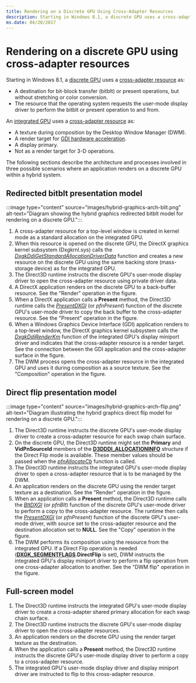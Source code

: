 ```yaml
---
title: Rendering on a Discrete GPU Using Cross-Adapter Resources
description: Starting in Windows 8.1, a discrete GPU uses a cross-adapter resource as A destination for bit-block transfer (bitblt) or present operations, but without stretching or color conversion.The resource that the operating system requests the user-mode display driver to perform the bitblt or present operation to and from.integrated GPU uses a cross-adapter resource as A texture during composition by the Desktop Window Manager (DWM).A render target for GDI hardware acceleration.A display primary.Not as a render target for 3-D operations.
ms.date: 04/20/2017
---
```


# Rendering on a discrete GPU using cross-adapter resources

Starting in Windows 8.1, a [discrete GPU](using-cross-adapter-resources-in-a-hybrid-system.md) uses a [cross-adapter resource](using-cross-adapter-resources-in-a-hybrid-system.md) as:

* A destination for bit-block transfer (bitblt) or present operations, but without stretching or color conversion.
* The resource that the operating system requests the user-mode display driver to perform the bitblt or present operation to and from.

An [integrated GPU](using-cross-adapter-resources-in-a-hybrid-system.md) uses a [cross-adapter resource](using-cross-adapter-resources-in-a-hybrid-system.md) as:

* A texture during composition by the Desktop Window Manager (DWM).
* A render target for [GDI hardware acceleration](gdi-hardware-acceleration.md).
* A display primary.
* Not as a render target for 3-D operations.

The following sections describe the architecture and processes involved in three possible scenarios where an application renders on a discrete GPU within a hybrid system.

## Redirected bitblt presentation model

:::image type="content" source="images/hybrid-graphics-arch-blit.png" alt-text="Diagram showing the hybrid graphics redirected bitblt model for rendering on a discrete GPU.":::

1. A cross-adapter resource for a top-level window is created in kernel mode as a standard allocation on the integrated GPU.
2. When this resource is opened on the discrete GPU, the DirectX graphics kernel subsystem (Dxgkrnl.sys) calls the [*DxgkDdiGetStandardAllocationDriverData*](/windows-hardware/drivers/ddi/d3dkmddi/nc-d3dkmddi-dxgkddi_getstandardallocationdriverdata) function and creates a new resource on the discrete GPU using the same backing store (mass-storage device) as for the integrated GPU.
3. The Direct3D runtime instructs the discrete GPU's user-mode display driver to open the cross-adapter resource using private driver data.
4. A DirectX application renders on the discrete GPU to a back-buffer resource. See the "Render" operation in the figure.
5. When a DirectX application calls a **Present** method, the Direct3D runtime calls the [*PresentDXGI*](/windows-hardware/drivers/ddi/dxgiddi/ns-dxgiddi-dxgi_ddi_base_functions) (or *pfnPresent*) function of the discrete GPU's user-mode driver to copy the back buffer to the cross-adapter resource. See the "Present" operation in the figure.
6. When a Windows Graphics Device Interface (GDI) application renders to a top-level window, the DirectX graphics kernel subsystem calls the [*DxgkDdiRenderKm*](/windows-hardware/drivers/ddi/d3dkmddi/nc-d3dkmddi-dxgkddi_renderkm) function of the integrated GPU's display miniport driver and indicates that the cross-adapter resource is a render target. See the connection between the GDI application and the cross-adapter surface in the figure.
7. The DWM process opens the cross-adapter resource in the integrated GPU and uses it during composition as a source texture. See the "Composition" operation in the figure.

## Direct flip presentation model

:::image type="content" source="images/hybrid-graphics-arch-flip.png" alt-text="Diagram illustrating the hybrid graphics direct flip model for rendering on a discrete GPU.":::

1. The Direct3D runtime instructs the discrete GPU's user-mode display driver to create a cross-adapter resource for each swap chain surface.
2. On the discrete GPU, the Direct3D runtime might set the **Primary** and **VidPnSourceId** members of the [**D3DDDI_ALLOCATIONINFO**](/windows-hardware/drivers/ddi/d3dukmdt/ns-d3dukmdt-_d3dddi_allocationinfo) structure if the Direct Flip mode is available. These member values should be passed when the [*pfnAllocateCb*](/windows-hardware/drivers/ddi/d3dumddi/nc-d3dumddi-pfnd3dddi_allocatecb) function is called.
3. The Direct3D runtime instructs the integrated GPU's user-mode display driver to open a cross-adapter resource that is to be managed by the DWM.
4. An application renders on the discrete GPU using the render target texture as a destination. See the "Render" operation in the figure.
5. When an application calls a **Present** method, the Direct3D runtime calls the [*BltDXGI*](/windows-hardware/drivers/ddi/dxgiddi/ns-dxgiddi-dxgi_ddi_base_functions) (or *pfnBlt*) function of the discrete GPU's user-mode driver to perform a copy to the cross-adapter resource. The runtime then calls the [*PresentDXGI*](/windows-hardware/drivers/ddi/dxgiddi/ns-dxgiddi-dxgi_ddi_base_functions) (or *pfnPresent*) function of the discrete GPU's user-mode driver, with source set to the cross-adapter resource and the destination allocation set to **NULL**. See the "Copy" operation in the figure.
6. The DWM performs its composition using the resource from the integrated GPU. If a Direct Flip operation is needed ([**DXGK_SEGMENTFLAGS**](/windows-hardware/drivers/ddi/d3dkmddi/ns-d3dkmddi-_dxgk_segmentflags).**DirectFlip** is set), DWM instructs the integrated GPU's display miniport driver to perform a flip operation from one cross-adapter allocation to another. See the "DWM flip" operation in the figure.

## Full-screen model

1. The Direct3D runtime instructs the integrated GPU's user-mode display driver to create a cross-adapter shared primary allocation for each swap chain surface.
2. The Direct3D runtime instructs the discrete GPU's user-mode display driver to open the cross-adapter resources.
3. An application renders on the discrete GPU using the render target texture as the destination.
4. When the application calls a **Present** method, the Direct3D runtime instructs the discrete GPU's user-mode display driver to perform a copy to a cross-adapter resource.
5. The integrated GPU's user-mode display driver and display miniport driver are instructed to flip to this cross-adapter resource.
